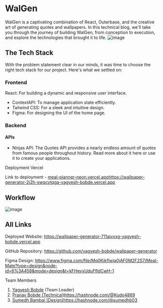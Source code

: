 # WalGen
WalGen is a captivating combination of React, Outerbase, and the creative art of generating quotes and wallpapers. In this technical blog, we'll take you through the journey of building WalGen, from conception to execution, and explore the technologies that brought it to life.
![image](https://github.com/yagyesh-bobde/wallpaper-generator/assets/90238742/81d56ddd-2cc6-44bd-a8db-4265e2b39b64)

## The Tech Stack
With the problem statement clear in our minds, it was time to choose the right tech stack for our project. Here's what we settled on:

### Frontend
React: For building a dynamic and responsive user interface.

- ContextAPI: To manage application state efficiently.
- Tailwind CSS: For a sleek and intuitive design.
- Figma: For designing the UI of the home page.
### Backend
#### APIs
- Ninjas API: The Quotes API provides a nearly endless amount of quotes from famous people throughout history.
Read more about it here or use it to create your applications.

Deployment
Vercel

Link to deployment - [meal-planner-neon.vercel.app](https://wallpaper-generator-2j2h-xwqcytqga-yagyesh-bobde.vercel.app)https://wallpaper-generator-2j2h-xwqcytqga-yagyesh-bobde.vercel.app

## Workflow
![image](https://github.com/yagyesh-bobde/wallpaper-generator/assets/90238742/1f69dfbd-3898-46ba-907d-8fc468aec6c2)

## All Links
Deployed Website: https://wallpaper-generator-711aivxxg-yagyesh-bobde.vercel.app

GitHub Repository: https://github.com/yagyesh-bobde/wallpaper-generator

Figma Design: https://www.figma.com/file/Mq0KjkfIwja0jAF0M2F2S7/Meal-Mate?type=design&node-id=6%3A458&mode=design&t=kFHeyxUduFfIdCwH-1

Team Members
1. [Yagyesh Bobde](https://hashnode.com/@Byagyesh) (Team Leader)
2. [Pranav Bobde (Technical)](https://hashnode.com/@Kudo4869)https://hashnode.com/@Kudo4869
3. [Sumedh Bambal (Design)](https://hashnode.com/@sumedhb03)https://hashnode.com/@sumedhb03
